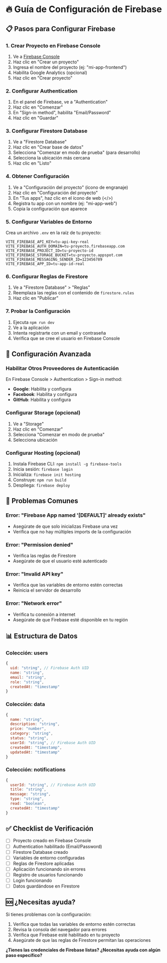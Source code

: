 # 🔥 Guía de Configuración de Firebase

## 📋 Pasos para Configurar Firebase

### **1. Crear Proyecto en Firebase Console**

1. Ve a [Firebase Console](https://console.firebase.google.com/)
2. Haz clic en "Crear un proyecto"
3. Ingresa el nombre del proyecto (ej: "mi-app-frontend")
4. Habilita Google Analytics (opcional)
5. Haz clic en "Crear proyecto"

### **2. Configurar Authentication**

1. En el panel de Firebase, ve a "Authentication"
2. Haz clic en "Comenzar"
3. En "Sign-in method", habilita "Email/Password"
4. Haz clic en "Guardar"

### **3. Configurar Firestore Database**

1. Ve a "Firestore Database"
2. Haz clic en "Crear base de datos"
3. Selecciona "Comenzar en modo de prueba" (para desarrollo)
4. Selecciona la ubicación más cercana
5. Haz clic en "Listo"

### **4. Obtener Configuración**

1. Ve a "Configuración del proyecto" (ícono de engranaje)
2. Haz clic en "Configuración del proyecto"
3. En "Tus apps", haz clic en el ícono de web (</>)
4. Registra tu app con un nombre (ej: "mi-app-web")
5. Copia la configuración que aparece

### **5. Configurar Variables de Entorno**

Crea un archivo `.env` en la raíz de tu proyecto:

```env
VITE_FIREBASE_API_KEY=tu-api-key-real
VITE_FIREBASE_AUTH_DOMAIN=tu-proyecto.firebaseapp.com
VITE_FIREBASE_PROJECT_ID=tu-proyecto-id
VITE_FIREBASE_STORAGE_BUCKET=tu-proyecto.appspot.com
VITE_FIREBASE_MESSAGING_SENDER_ID=123456789
VITE_FIREBASE_APP_ID=tu-app-id-real
```

### **6. Configurar Reglas de Firestore**

1. Ve a "Firestore Database" > "Reglas"
2. Reemplaza las reglas con el contenido de `firestore.rules`
3. Haz clic en "Publicar"

### **7. Probar la Configuración**

1. Ejecuta `npm run dev`
2. Ve a la aplicación
3. Intenta registrarte con un email y contraseña
4. Verifica que se cree el usuario en Firebase Console

## 🔧 Configuración Avanzada

### **Habilitar Otros Proveedores de Autenticación**

En Firebase Console > Authentication > Sign-in method:

- **Google**: Habilita y configura
- **Facebook**: Habilita y configura
- **GitHub**: Habilita y configura

### **Configurar Storage (opcional)**

1. Ve a "Storage"
2. Haz clic en "Comenzar"
3. Selecciona "Comenzar en modo de prueba"
4. Selecciona ubicación

### **Configurar Hosting (opcional)**

1. Instala Firebase CLI: `npm install -g firebase-tools`
2. Inicia sesión: `firebase login`
3. Inicializa: `firebase init hosting`
4. Construye: `npm run build`
5. Despliega: `firebase deploy`

## 🚨 Problemas Comunes

### **Error: "Firebase App named '[DEFAULT]' already exists"**
- Asegúrate de que solo inicializas Firebase una vez
- Verifica que no hay múltiples imports de la configuración

### **Error: "Permission denied"**
- Verifica las reglas de Firestore
- Asegúrate de que el usuario esté autenticado

### **Error: "Invalid API key"**
- Verifica que las variables de entorno estén correctas
- Reinicia el servidor de desarrollo

### **Error: "Network error"**
- Verifica tu conexión a internet
- Asegúrate de que Firebase esté disponible en tu región

## 📊 Estructura de Datos

### **Colección: users**
```javascript
{
  uid: "string", // Firebase Auth UID
  name: "string",
  email: "string",
  role: "string",
  createdAt: "timestamp"
}
```

### **Colección: data**
```javascript
{
  name: "string",
  description: "string",
  price: "number",
  category: "string",
  status: "string",
  userId: "string", // Firebase Auth UID
  createdAt: "timestamp",
  updatedAt: "timestamp"
}
```

### **Colección: notifications**
```javascript
{
  userId: "string", // Firebase Auth UID
  title: "string",
  message: "string",
  type: "string",
  read: "boolean",
  createdAt: "timestamp"
}
```

## ✅ Checklist de Verificación

- [ ] Proyecto creado en Firebase Console
- [ ] Authentication habilitado (Email/Password)
- [ ] Firestore Database creado
- [ ] Variables de entorno configuradas
- [ ] Reglas de Firestore aplicadas
- [ ] Aplicación funcionando sin errores
- [ ] Registro de usuarios funcionando
- [ ] Login funcionando
- [ ] Datos guardándose en Firestore

## 🆘 ¿Necesitas ayuda?

Si tienes problemas con la configuración:

1. Verifica que todas las variables de entorno estén correctas
2. Revisa la consola del navegador para errores
3. Verifica que Firebase esté habilitado en tu proyecto
4. Asegúrate de que las reglas de Firestore permitan las operaciones

**¿Tienes las credenciales de Firebase listas? ¿Necesitas ayuda con algún paso específico?** 